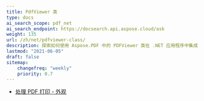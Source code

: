 ```yaml
---
title: PdfViewer 类
type: docs
ai_search_scope: pdf_net
ai_search_endpoint: https://docsearch.api.aspose.cloud/ask
weight: 135
url: /zh/net/pdfviewer-class/
description: 探索如何使用 Aspose.PDF 中的 PDFViewer 类在 .NET 应用程序中集成 PDF 查看功能。
lastmod: "2021-06-05"
draft: false
sitemap:
    changefreq: "weekly"
    priority: 0.7
---
```

- [处理 PDF 打印 - 外观](/pdf/net/working-with-pdf-printing-facades/)